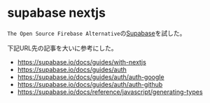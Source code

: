 # supabase nextjs
`The Open Source Firebase Alternative`の[Supabase](https://supabase.io)を試した。

下記URL先の記事を大いに参考にした。

- https://supabase.io/docs/guides/with-nextjs
- https://supabase.io/docs/guides/auth
- https://supabase.io/docs/guides/auth/auth-google
- https://supabase.io/docs/guides/auth/auth-github
- https://supabase.io/docs/reference/javascript/generating-types

